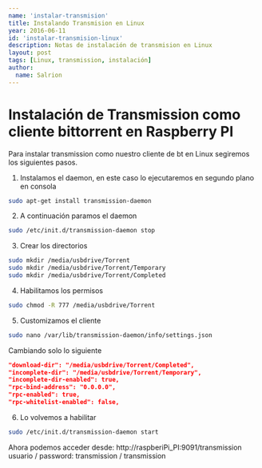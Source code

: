 ```yaml
---
name: 'instalar-transmision'
title: Instalando Transmision en Linux
year: 2016-06-11
id: 'instalar-transmision-linux'
description: Notas de instalación de transmision en Linux
layout: post
tags: [Linux, transmission, instalación]
author:
  name: Salrion
---
```


# Instalación de Transmission como cliente bittorrent en Raspberry PI
Para instalar transmission como nuestro cliente de bt en Linux segiremos los siguientes pasos.

1. Instalamos el daemon, en este caso lo ejecutaremos en segundo plano en consola

```bash
sudo apt-get install transmission-daemon
```

2. A continuación paramos el daemon

```bash
sudo /etc/init.d/transmission-daemon stop
```
3. Crear los directorios

```bash
sudo mkdir /media/usbdrive/Torrent
sudo mkdir /media/usbdrive/Torrent/Temporary
sudo mkdir /media/usbdrive/Torrent/Completed
```

4. Habilitamos los permisos

```bash
sudo chmod -R 777 /media/usbdrive/Torrent
```

5. Customizamos el cliente

```bash
sudo nano /var/lib/transmission-daemon/info/settings.json
```

Cambiando solo lo siguiente

```json
"download-dir": "/media/usbdrive/Torrent/Completed",
"incomplete-dir": "/media/usbdrive/Torrent/Temporary",
"incomplete-dir-enabled": true,
"rpc-bind-address": "0.0.0.0",
"rpc-enabled": true,
"rpc-whitelist-enabled": false,
```

6. Lo volvemos a habilitar

```bash
sudo /etc/init.d/transmission-daemon start
```

Ahora podemos acceder desde: http://raspberiPi_PI:9091/transmission
usuario / password: transmission / transmission
